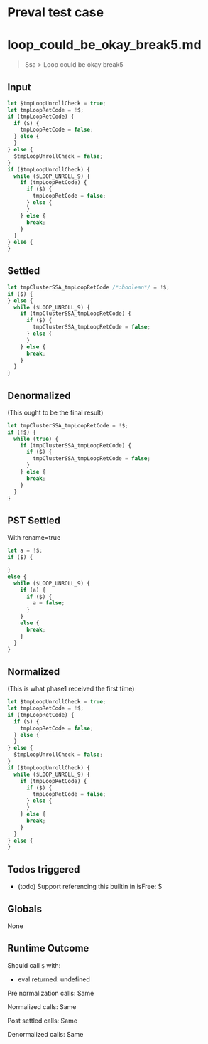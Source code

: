 # Preval test case

# loop_could_be_okay_break5.md

> Ssa > Loop could be okay break5

## Input

`````js filename=intro
let $tmpLoopUnrollCheck = true;
let tmpLoopRetCode = !$;
if (tmpLoopRetCode) {
  if ($) {
    tmpLoopRetCode = false;
  } else {
  }
} else {
  $tmpLoopUnrollCheck = false;
}
if ($tmpLoopUnrollCheck) {
  while ($LOOP_UNROLL_9) {
    if (tmpLoopRetCode) {
      if ($) {
        tmpLoopRetCode = false;
      } else {
      }
    } else {
      break;
    }
  }
} else {
}
`````


## Settled


`````js filename=intro
let tmpClusterSSA_tmpLoopRetCode /*:boolean*/ = !$;
if ($) {
} else {
  while ($LOOP_UNROLL_9) {
    if (tmpClusterSSA_tmpLoopRetCode) {
      if ($) {
        tmpClusterSSA_tmpLoopRetCode = false;
      } else {
      }
    } else {
      break;
    }
  }
}
`````


## Denormalized
(This ought to be the final result)

`````js filename=intro
let tmpClusterSSA_tmpLoopRetCode = !$;
if (!$) {
  while (true) {
    if (tmpClusterSSA_tmpLoopRetCode) {
      if ($) {
        tmpClusterSSA_tmpLoopRetCode = false;
      }
    } else {
      break;
    }
  }
}
`````


## PST Settled
With rename=true

`````js filename=intro
let a = !$;
if ($) {

}
else {
  while ($LOOP_UNROLL_9) {
    if (a) {
      if ($) {
        a = false;
      }
    }
    else {
      break;
    }
  }
}
`````


## Normalized
(This is what phase1 received the first time)

`````js filename=intro
let $tmpLoopUnrollCheck = true;
let tmpLoopRetCode = !$;
if (tmpLoopRetCode) {
  if ($) {
    tmpLoopRetCode = false;
  } else {
  }
} else {
  $tmpLoopUnrollCheck = false;
}
if ($tmpLoopUnrollCheck) {
  while ($LOOP_UNROLL_9) {
    if (tmpLoopRetCode) {
      if ($) {
        tmpLoopRetCode = false;
      } else {
      }
    } else {
      break;
    }
  }
} else {
}
`````


## Todos triggered


- (todo) Support referencing this builtin in isFree: $


## Globals


None


## Runtime Outcome


Should call `$` with:
 - eval returned: undefined

Pre normalization calls: Same

Normalized calls: Same

Post settled calls: Same

Denormalized calls: Same
